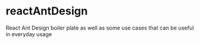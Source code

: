 # reactAntDesign
React Ant Design boiler plate as well as some use cases that can be useful in everyday usage
